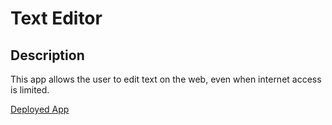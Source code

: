# Text Editor

## Description

This app allows the user to edit text on the web, even when internet access is limited.

[Deployed App](https://git.heroku.com/text-editor-jeevan.git)

